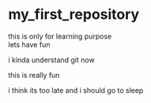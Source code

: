 # my_first_repository
this is only for learning purpose<br>
lets have fun

i kinda understand git now

this is really fun

i think its too late and i should go to sleep
